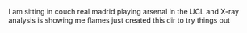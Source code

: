 I am sitting in couch real madrid playing arsenal in the UCL and X-ray analysis is showing me flames
just created this dir to try things out
